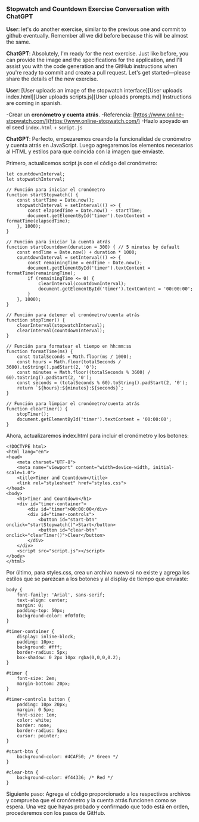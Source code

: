 ### Stopwatch and Countdown Exercise Conversation with ChatGPT

**User**: let's do another exercise, similar to the previous one and commit to github eventually. Remember all we did before because this will be almost the same.

**ChatGPT**: Absolutely, I'm ready for the next exercise. Just like before, you can provide the image and the specifications for the application, and I'll assist you with the code generation and the GitHub instructions when you're ready to commit and create a pull request. Let's get started—please share the details of the new exercise.

**User**: [User uploads an image of the stopwatch interface][User uploads index.html][User uploads scripts.js][User uploads prompts.md] Instructions are coming in spanish. 

-Crear un **cronómetro y cuenta atrás**. 
-Referencia: [https://www.online-stopwatch.com/](https://www.online-stopwatch.com/)
-Hazlo apoyado en el seed `index.html` + `script.js`

**ChatGPT**: Perfecto, empezaremos creando la funcionalidad de cronómetro y cuenta atrás en JavaScript. Luego agregaremos los elementos necesarios al HTML y estilos para que coincida con la imagen que enviaste.

Primero, actualicemos script.js con el código del cronómetro:

```// Variables para almacenar referencias de los intervalos
let countdownInterval;
let stopwatchInterval;

// Función para iniciar el cronómetro
function startStopwatch() {
    const startTime = Date.now();
    stopwatchInterval = setInterval(() => {
        const elapsedTime = Date.now() - startTime;
        document.getElementById('timer').textContent = formatTime(elapsedTime);
    }, 1000);
}

// Función para iniciar la cuenta atrás
function startCountdown(duration = 300) { // 5 minutes by default
    const endTime = Date.now() + duration * 1000;
    countdownInterval = setInterval(() => {
        const remainingTime = endTime - Date.now();
        document.getElementById('timer').textContent = formatTime(remainingTime);
        if (remainingTime <= 0) {
            clearInterval(countdownInterval);
            document.getElementById('timer').textContent = '00:00:00';
        }
    }, 1000);
}

// Función para detener el cronómetro/cuenta atrás
function stopTimer() {
    clearInterval(stopwatchInterval);
    clearInterval(countdownInterval);
}

// Función para formatear el tiempo en hh:mm:ss
function formatTime(ms) {
    const totalSeconds = Math.floor(ms / 1000);
    const hours = Math.floor(totalSeconds / 3600).toString().padStart(2, '0');
    const minutes = Math.floor((totalSeconds % 3600) / 60).toString().padStart(2, '0');
    const seconds = (totalSeconds % 60).toString().padStart(2, '0');
    return `${hours}:${minutes}:${seconds}`;
}

// Función para limpiar el cronómetro/cuenta atrás
function clearTimer() {
    stopTimer();
    document.getElementById('timer').textContent = '00:00:00';
}
```
Ahora, actualizaremos index.html para incluir el cronómetro y los botones:

```
<!DOCTYPE html>
<html lang="en">
<head>
    <meta charset="UTF-8">
    <meta name="viewport" content="width=device-width, initial-scale=1.0">
    <title>Timer and Countdown</title>
    <link rel="stylesheet" href="styles.css">
</head>
<body>
    <h1>Timer and Countdown</h1>
    <div id="timer-container">
        <div id="timer">00:00:00</div>
        <div id="timer-controls">
            <button id="start-btn" onclick="startStopwatch()">Start</button>
            <button id="clear-btn" onclick="clearTimer()">Clear</button>
        </div>
    </div>
    <script src="script.js"></script>
</body>
</html>
```
Por último, para styles.css, crea un archivo nuevo si no existe y agrega los estilos que se parezcan a los botones y al display de tiempo que enviaste:
```
body {
    font-family: 'Arial', sans-serif;
    text-align: center;
    margin: 0;
    padding-top: 50px;
    background-color: #f0f0f0;
}

#timer-container {
    display: inline-block;
    padding: 10px;
    background: #fff;
    border-radius: 5px;
    box-shadow: 0 2px 10px rgba(0,0,0,0.2);
}

#timer {
    font-size: 2em;
    margin-bottom: 20px;
}

#timer-controls button {
    padding: 10px 20px;
    margin: 0 5px;
    font-size: 1em;
    color: white;
    border: none;
    border-radius: 5px;
    cursor: pointer;
}

#start-btn {
    background-color: #4CAF50; /* Green */
}

#clear-btn {
    background-color: #f44336; /* Red */
}
```
Siguiente paso: Agrega el código proporcionado a los respectivos archivos y comprueba que el cronómetro y la cuenta atrás funcionen como se espera. Una vez que hayas probado y confirmado que todo está en orden, procederemos con los pasos de GitHub.
